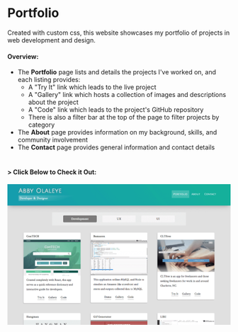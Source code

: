 # Portfolio

Created with custom css, this website showcases my portfolio of projects in web development and design.

#### Overview:
* The __Portfolio__ page lists and details the projects I've worked on, and each listing provides:
  * A "Try It" link which leads to the live project
  * A "Gallery" link which hosts a collection of images and descriptions about the project
  * A "Code" link which leads to the project's GitHub repository
  * There is also a filter bar at the top of the page to filter projects by category
* The __About__ page provides information on my background, skills, and community involvement
* The __Contact__ page provides general information and contact details

#

#### > __Click Below to Check it Out:__
[![Portfolio](img/portfolio.png)](http://abbyolaleye.com/)
